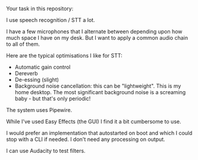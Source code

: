 Your task in this repository:

I use speech recognition / STT a lot. 

I have a few microphones that I alternate between depending upon how much space I have on my desk. But I want to apply a common audio chain to all of them.

Here are the typical optimisations I like for STT:

- Automatic gain control 
- Dereverb 
- De-essing (slight)
- Background noise cancellation: this can be "lightweight". This is my home desktop. The most significant background noise is a screaming baby - but that's only periodic!

The system uses Pipewire. 

While I've used Easy Effects (the GUI) I find it a bit cumbersome to use. 

I would prefer an implementation that autostarted on boot and which I could stop with a CLI if needed. I don't need any processing on output.

I can use Audacity to test filters.